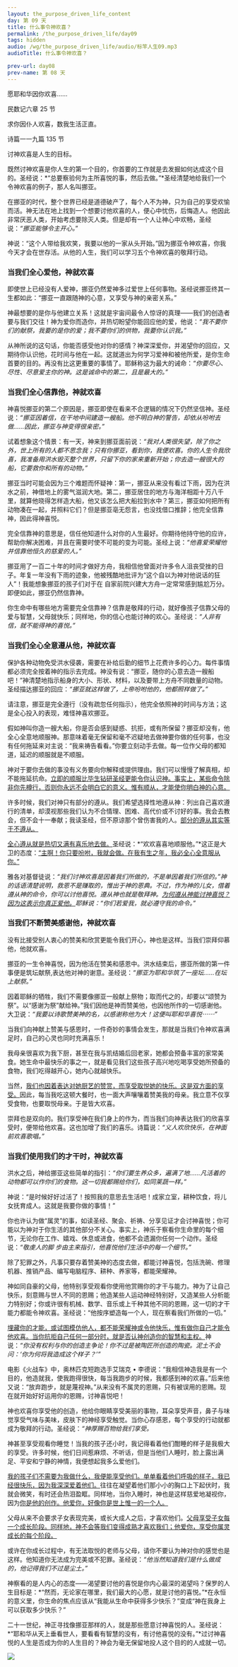 ```yaml
---
layout: the_purpose_driven_life_content
day: 第 09 天 
title: 什么事令神欢喜？
permalink: /the_purpose_driven_life/day09
tags: hidden
audio: /wg/the_purpose_driven_life/audio/标竿人生09.mp3
audioTitle: 什么事令神欢喜？

prev-url: day08
prev-name: 第 08 天
---
```


<div class="center script">
<p>愿耶和华因你欢喜……</p>
<p class="sp-verse">民数记六章 25 节</p>
</div>
<div class="center script">
<p>求你因仆人欢喜，数我生活正直。</p>
<p class="sp-verse">诗篇一一九篇 135 节</p>
</div>
<p class="first">讨神欢喜是人生的目标。</p>

既然讨神欢喜是你人生的第一个目的，你首要的工作就是去发掘如何达成这个目的。圣经说：*“总要察验何为主所喜悦的事，然后去做。”*圣经清楚地给我们一个令神欢喜的例子，那人名叫挪亚。

在挪亚的时代，整个世界已经是道德破产了，每个人不为神，只为自己的享受欢愉而活。神无法在地上找到一个想要讨他欢喜的人，便心中忧伤，后悔造人。他因此非常厌恶人类，开始考虑要除灭人类。但是却有一个人让神心中欢畅，圣经说：*“挪亚能够令主开心。*”

神说：“这个人带给我欢笑，我要以他的一家从头开始。”因为挪亚令神欢喜，你我今天才会在世存活。从他的人生，我们可以学习五个令神欢喜的敬拜行动。

### 当我们全心爱他，神就欢喜

即使世上已经没有人爱神，挪亚仍然爱神多过爱世上任何事物。圣经说挪亚终其一生都如此：“挪亚一直跟随神的心意，又享受与神的亲密关系。”

神最想要的是你与他建立关系！这就是宇宙间最令人惊讶的真理——我们的创造者要与我们交往！神为爱你而造你，并热切盼望你能回应他的爱，他说：*“我不要你们的献祭，我要的是你的爱；我不要你们的供物，我要你认识我。”*

从神所说的这句话，你能否感受他对你的感情？神深深爱你，并渴望你的回应，又期待你认识他，花时间与他在一起。这就道出为何学习爱神和被他所爱，是你生命首要的目的。再没有比这更重要的事情了。耶稣称这为最大的诫命：*“你要尽心、尽性、尽意爱主你的神。这是诚命中的第二，且是最大的。”*

### 当我们全心信靠他，神就欢喜

神喜悦挪亚的第二个原因是，挪亚即使在看来不合逻辑的情况下仍然坚信神。圣经说：*“挪亚因着信，在干地中间建造一艘船。他不明白神的警告，却依从吩咐去做……因此，挪亚与神变得很亲密。”*

试着想象这个情景：有一天，神来到挪亚面前说：*“我对人类很失望，除了你之外，世上所有的人都不思念我；只有你挪亚，看到你，我便欢喜。你的人生令我欣喜，我准备用洪水毁灭整个世界，只留下你的家来重新开始；你去造一艘很大的船，它要救你和所有的动物。”*

挪亚当时可能会因为三个难题而怀疑神：第一，挪亚从来没有看过下雨，因为在洪水之前，神借地上的雾气滋润大地。第二，挪亚居住的地方与海洋相距十万八千里，就算他晓得怎样造大船，他又该怎么把大船拉到水中？第三，挪亚如何把所有动物凑在一起，并照料它们？但是挪亚亳无怨言，也没找借口推辞；他完全信靠神，因此得神喜悦。

完全信靠神的意思是，信任他知道什么对你的人生最好。你期待他持守他的应许，帮助你解决困难，并且在需要时使不可能的变为可能。圣经上说：*“他喜爱荣耀他并信靠他恒久的慈爱的人。”*

挪亚用了一百二十年的时间才做好方舟，我相信他曾面对许多令人沮丧受挫的日子。年复一年没有下雨的迹象，他被残酷地批评为“这个自以为神对他说话的狂人”！我能想象挪亚的孩子们对于在
自家前院兴建大方舟一定常常感到尴尬万分。即便如此，挪亚仍然信靠神。

你生命中有哪些地方需要完全信靠神？信靠是敬拜的行动，就好像孩子信靠父母的爱与智慧，父母就快乐；同样地，你的信心也能讨神的欢心。圣经说：*“人非有信，就不能得神的喜悦。”*

### 当我们全心全意遵从他，神就欢喜

保护各种动物免受洪水侵袭，需要在补给后勤的细节上花费许多的心力。每件事情都必须完全按着神的指示去完成。神没有说：“挪亚，随你的心意去造一艘船吧！”神清楚地指示船身的大小、形状、材料，以及要带上方舟不同数量的动物。圣经描达挪亚的回应：*“挪亚就这样做了，上帝吩咐他的，他都照样做了。”*

请注意，挪亚是完全遵行（没有疏忽任何指示），他完全依照神的时间与方法；这是全心投入的表现，难怪神喜欢挪亚。

假如神叫你造一艘大船，你是否会感到疑惑、抗拒，或有所保留？挪亚却没有，他全心全意地顺服神。那意味着毫无保留和毫不迟疑地去做神要你做的任何事，也没有任何拖延来对主说：“我来祷告看看。”你要立刻动手去做。每一位作父母的都知道，延迟的顺服就是不顺服。

神对于要你去做的事没有义务要向你解释或提供理由。我们可以慢慢了解真相，却不能拖延抗命。<u>立即的顺服比毕生钻研圣经更能令你认识神。事实上，某些命令除非你先樽行，否则你永远不会明白它的意义。惟有顺从，才能使你明白神的心意。</u>

许多时候，我们对神只有部分的遵从。我们希望选择性地遵从神：列出自己喜欢遵行的清单，却漠视那些我们认为不合情理、困难、高代价或不讨好的事。我会去教会，但不会十一奉献；我读圣经，但不原谅那个曾伤害我的人。<u>部分的遵从其实等于不遵从。</u>

<u>全心遵从就是热切又满有喜乐地去做。</u>圣经说：*“欢欢喜喜地顺服他。”*这正是大卫的态度：<u>“主啊！你只要吩咐，我就会做。在我有生之年，我必全心全意服从你。”</u>

雅各对基督徒说：*“我们讨神欢喜是因着我们所做的，不是单因着我们所信的。”*神的话语清楚说明，救恩不是赚取的，惟出于神的恩典。不过，作为神的儿女，借着遵从神的命令，你可以讨他喜悦。遵从神也就是敬拜神。<u>为何遵从神能讨神喜悦？因为这表示你真正爱他。</u>耶稣说：*“你们若爱我，就必遵守我的命令。”*

### 当我们不断赞美感谢他，神就欢喜

没有比接受别人衷心的赞美和欣赏更能令我们开心，神也是这样。当我们崇拜仰慕他，他就欢喜。

挪亚的一生令神喜悦，因为他活在赞美和感恩中。洪水结束后，挪亚所做的第一件事便是筑坛献祭,表达他对神的谢意。圣经说：*“挪亚为耶和华筑了一座坛……在坛上献祭。”*

因着耶稣的牺牲，我们不需要像挪亚一般献上祭物；取而代之的，却要以“颂赞为祭”。以“感谢为祭”献给神。”我们因他是神而赞美他，也因他所作的一切感谢他。大卫说：*“我要以诗歌赞美神的名，以感谢称他为大！这便叫耶和华喜悦⋯⋯”*

当我们向神献上赞美与感恩时，一件奇妙的事情会发生，那就是当我们令神欢喜满足时，自己的心灵也同时充满喜乐！

我母亲很喜欢为我下厨，甚至在我与凯结婚后回老家，她都会预备丰富的家常美食。她生命中最快乐的事之一，就是看见我们这些孩子高兴地吃喝享受她所预备的食物，我们吃得越开心，她内心就越快乐。

当然，<u>我们也因着表达对她厨艺的赞赏，而享受取悦她的快乐。这是双方面的享受。</u>因此，每当我吃这顿大餐时，也一面大声嚷嚷着赞美我的母亲。我立意不仅享受食物，也要取悦母亲。于是皆大欢喜。

崇拜也是双向的。我们享受神在我们身上的作为，而当我们向神表达我们的欣喜享受时，便带给他欢喜。这也加增了我们的喜乐。诗篇说：*“义人欢欣快乐，在神面前欢喜歌唱。”*

### 当我们使用我们的才干时，神就欢喜

洪水之后，神给挪亚这些简单的指引：*“你们要生养众多，遍满了地……凡活着的动物都可以作你们的食物。这一切我都赐给你们，如同莱蔬一样。”*

神说：“是时候好好过活了！按照我的意思去生活吧！成家立室，耕种饮食，将儿女抚育成人。这就是我要你做的事情！”

你也许认为做“属灵”的事，如读圣经、聚会、祈祷、分享见证才会讨神喜悦；你可能以为神对于你生活的其他部分不关心。事实上，神乐于察看你生命里的每个细节，无论你在工作、嬉戏、休息或进食，他都不会遗漏你任何一个动作。圣经说：*“敬虔人的脚	步由主来指引，他喜悦他们生活中的每一个细节。”*

除了犯罪之外，凡事只要存着赞美神的态度去做，都能讨神喜悦，包括洗碗、修理机器、推销产品、编写电脑程序、耕种、养家等，都能荣耀神。

神如同自豪的父母，他特别享受观看你使用他赏赐你的才干与能力。神为了让自己快乐，刻意赐与世人不同的恩赐；他造某些人运动神经特别好，又造某些人分析能力特别好；你或许很有机械、数学、音乐或上千种其他不同的恩赐，这一切的才干能力都能令神欢喜。圣经说：“他按序塑造每一个人，现在察看我们所做的一切。”

<u>埋藏你的才能，或试图模仿他人，都不能荣耀神或令他快乐，惟有做你自己才能令他欢喜。当你抗拒自己任何一部分时，就是否认神创造你的智慧和主权。</u>神说：*“你没有权利与你的创造主争论！你不过是被陶匠所创造的陶瓷。泥土不会问：‘你为何将我造成这个样子？’”*

电影《火战车》中，奥林匹克短跑选手艾瑞克 • 李德说：“我相信神造我是有一个目的，他造就我，使我跑得很快，每当我跑步的时候，我都感到神的欢喜。”后来他又说：“放弃跑步，就是蔑视神。”从来没有不属灵的恩赐，只有被误用的恩赐。现在就开始好好运用你的恩赐，讨神喜悦吧！

神也欢喜你享受他的创造，他给你眼睛享受美丽的事物，耳朵享受声音，鼻子与味觉享受气味与美味，皮肤下的神经享受触觉。当你心存感恩，每个享受的行动就都成为敬拜的行动。圣经说：*“神厚赐百物给我们享受。*

神甚至享受观看你睡觉！当我的孩子还小时，我记得看着他们酣睡的样子是我极大的享受。许多时候，他们日间惹麻烦、不听话，但是当他们人睡时，脸上露出满足、平安和宁静的神情，我便想起我多么爱他们。

<u>我的孩子们不需要为我做什么，我便能享受他们。单单看着他们呼吸的样子，我已经很快乐，因为我深深爱着他们。</u>往往在凝望着他们那小小的胸口上下起伏时，我就会微笑，有时还会热泪盈眶。同样地，当你入睡时，神也是这样慈爱地凝视你，因为<u>你是他的创作。他爱你，好像你是世上惟一的一个人。</u>

父母从来不会要求子女表现完美，或长大成人之后，才喜欢他们。<u>父母享受子女每一个成长阶段。同样地，神不会等我们变得成熟才喜欢我们；他爱你，享受你属灵成长的每个阶段。</u>

或许在你成长过程中，有无法取悦的老师与父母，请你不要认为神对你的感觉也是这样。他知道你无法成为完美或不犯罪。圣经说：*“他当然知道我们是什么做成的，他记得我们不过是尘土。”*

神察看的是人内心的态度——渴望要讨他的喜悦是你内心最深的渴望吗？保罗的人生目标是：*“然而，无论家在哪里，我们最大的心愿，就是讨他的喜悦。”*在永恒的意义里，你生命的焦点应该从“我能从生命中获得多少快乐？”变成“神在我身上可以获取多少快乐？”

二十一世纪，神正寻找像挪亚那样的人，就是那些愿意讨神喜悦的人。圣经说：*“耶和华从天上垂看世人，要看看有智慧的没有，有讨他喜悦的没有。”*过讨神喜悦的人生是否成为你的人生目的？神会为毫无保留地投人这个目的的人成就一切。

<div class="article-img-wrapper">
  <img src="https://typora-1259024198.cos.ap-beijing.myqcloud.com/wg/the_purpose_driven_life/image/day09_card.jpg">
</div>
